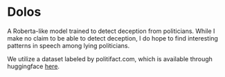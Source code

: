 # Dolos

A Roberta-like model trained to detect deception from politicians. While I make no claim to be able to detect deception, I do hope to find interesting patterns in speech among lying politicians.

We utilize a dataset labeled by politifact.com, which is available through huggingface [here](https://huggingface.co/datasets/liar).

